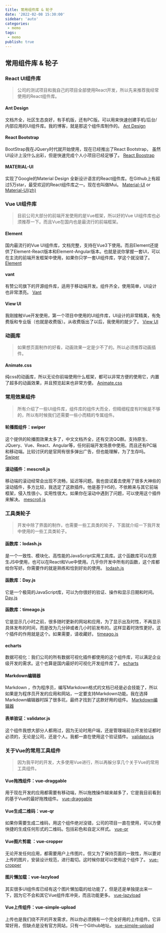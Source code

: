 ```yaml
---
title: 常用组件库 & 轮子
date: '2022-02-08 15:30:00'
sidebar: 'auto'
categories:
 - memo
tags:
 - memo
publish: true
---
```


## 常用组件库 & 轮子

### React UI组件库

> 公司的测试项目和我自己的项目全部使用React开发，所以先来推荐我经常使用的React组件库。

#### Ant Design
文档齐全，社区生态良好，有手机版，还有PC版。可以用来快速创建手机/后台/内部应用的UI组件库。我的博客，就是那这个组件库制作的。
[Ant Design](https://ant.design/)

#### React Bootstrap
BootStrap我在JQuery时代就开始使用，现在已经推出了React Bootstrap， 虽然UI设计上没什么出彩，但是快速完成个人小项目已经足够了。
[React Boostrap](https://react-bootstrap.github.io/)

#### MATERIAL-UI
实现了Google的Material Design 全新设计语言的React组件库。在Github上有超过5万star，最受欢迎的React组件库之一。现在也叫做Mui。
[Material-UI](material-ui.com/) or [Material-UI(zh)](https://mui.com/zh/)

### Vue UI组件库

> 目前公司大部分的前端开发使用的是Vue框架，所以好的Vue UI组件库也必须推荐一下。而且Vue在国内也是最流行的前端框架。

#### Element
国内最流行的Vue UI组件库，文档完整，支持在Vue3下使用。而且Element还提供了Element-React版本和Element-Angular版本。也就是说你掌握一套UI，可以在主流的前端开发框架中使用，如果你只学一套UI组件库，学这个就没错了。
[Element](https://element.eleme.io/#/zh-CN)

#### vant
有赞公司旗下的开源组件库，适用于移动端开发。组件齐全，使用简单，UI设计也非常漂亮。
[Vant](youzan.github.io/vant/#/zh-CN)

#### View UI
我刚接触Vue开发使用，第一个项目中使用的UI组件库，UI设计的非常精美，有免费版和专业版（也就是收费版）。从收费版出了以后，我使用的就少了。
[View UI](www.iviewui.com/)

### 动画库

> 如果想页面制作的好看，动画效果一定是少不了的。所以必须推荐动画插件。

#### Animate.css
纯css的动画库，所以无论你前端使用什么框架，都可以非常方便的使用它，内置了超多的动画效果，并且预览起来也非常方便。
[Animate.css](https://animate.style/)


### 常用效果组件

> 所有介绍了一些UI组件库，组件库的组件大而全，但精细程度有时候是不够的，所以有时候我们还需要一些小而精的专属组件。

#### 轮播图组件：swiper
这个提供的轮播图效果太多了，中文文档齐全，还有交流QQ群。支持原生、JQuery、Vue、React、Angular等，任何前端开发场景中使用。而且还有PC端和移动端。比较讨厌的是官网有很多弹出广告，但也能理解，为了生存吗。
[Swiper](https://www.swiper.com.cn/)

#### 滚动插件：mescroll.js
移动端的滚动经常会出现不流畅，延迟等问题。我也尝试着去使用了很多大神些的滚动插件，多方比较，我选定了这款插件。他是基于H5的，不依赖来与其它前端框架，侵入性很小，实用性很大。如果你在滚动中遇到了问题，可以使用这个插件来解决。
[mescroll.js](http://www.mescroll.com/api.html)

### 工具类轮子

> 开发中除了界面的制作，也需要一些工具类的轮子，下面就介绍一下我开发中使用的一些工具类轮子。

#### 函数库：lodash.js
是一个一致性、模块化、高性能的JavaScript实用工具库。这个函数库可以在原生JS中使用，也可以在React和Vue中使用。几乎你开发中所有的函数，这个库都给你写好。你需要作的就是熟练和恰到好处的使用。
[lodash.js](https://www.lodashjs.com/)

#### 函数库：Day.js
它是一个极简的JavaScript库，可以为你很好的验证、操作和显示日期和时间。
[Day.js](https://dayjs.fenxianglu.cn/)

#### 函数库：timeago.js
它是显示几小时之前，很多随时更新的网站和应用，为了显示出及时性，不再显示具体发布的时间，而是改为几分钟或者几小时前发布的。这样显着时效性更好。这个插件的作用就是这个。如果需要，请收藏好。
[timeago.js](https://github.com/hustcc/timeago.js)

#### echarts
数据可视化：我们公司的所有数据可视化插件都使用的这个组件库，可以满足企业级开发的需求。这个也算是国内最好的可视化开发组件库了。
[echarts](https://echarts.apache.org/zh/index.html)

#### Markdown编辑器
Markdown ，作为程序员，编写Markdown格式的文档已经是必会技能了，所以如果是为程序员开发的应用和网站，一定要支持Markdown功能。我在选择Markdown编辑器时踩了很多坑，最终才找到了这款好用的组件。
[Markdown编辑器](https://pandao.github.io/editor.md/)

#### 表单验证：validator.js
这个组件我想大部分人都用过，因为无论时用户端，还是管理端前台开发验证都时必须的，无论是公司，还是个人。我都一直在使用这个验证插件。
[validator.js](https://github.com/validatorjs/validator.js)

### 关于Vue的常用工具组件

> 因为我平时的开发，大多使用Vue进行，所以再躲分享几个关于Vue的常用工具组件。

#### Vue拖拽组件：vue-draggable
用于现在开发的应用都需要有移动端，所以拖拽操作越来越多了，它是我目前看到的基于Vue的最好拖拽组件。
[vue-draggable](https://www.itxst.com/vue-draggable/tutorial.html)

#### Vue生成二维码：vue-qr
如果你需要生成二维码，用这个组件绝对没错，公司的项目一直在使用，可以方便快捷的生成任何形式的二维码。包括彩色和自定义样式。
[vue-qr](https://www.npmjs.com/package/vue-qr)

#### Vue图片剪裁 ：vue-cropper
无论开发任何应用，都需要用户上传图片。但又为了保持页面的一致性，所以要对上传的图片，安装设计规范，进行裁切。这时候你就可以使用这个组件了。
[vue-cropper](https://github.com/xyxiao001/vue-cropper)

#### 图片懒加载：vue-lazyload
其实很多UI组件库已经有这个图片懒加载的给功能了，但是还是单独提出来一下，因为它不会和其它Vue组件库冲突，而且功能更多。
[vue-lazyload](https://www.npmjs.com/package/vue-lazyload)

#### Vue上传组件：vue-simple-upload
上传也是我们绕不开的开发需求，所以你必须拥有一个完全好用的上传组件。它非常好用，但缺点是没有官方网站，只有一个Github地址。
[vue-simple-upload](https://github.com/saivarunk/vue-simple-upload)
